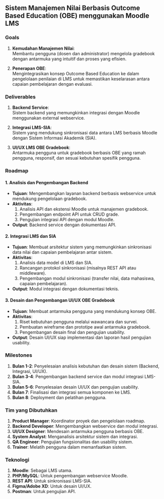 
## **Sistem Manajemen Nilai Berbasis Outcome Based Education (OBE) menggunakan Moodle LMS**

### **Goals**

1. **Kemudahan Manajemen Nilai**:  
   Membantu pengguna (dosen dan administrator) mengelola gradebook dengan antarmuka yang intuitif dan proses yang efisien.  

2. **Penerapan OBE**:  
   Mengintegrasikan konsep Outcome Based Education ke dalam pengelolaan penilaian di LMS untuk memastikan keselarasan antara capaian pembelajaran dengan evaluasi.


### **Deliverables**

1. **Backend Service**:  
   Sistem backend yang memungkinkan integrasi dengan Moodle menggunakan external webservice.  

2. **Integrasi LMS-SIA**:  
   Sistem yang mendukung sinkronisasi data antara LMS berbasis Moodle dengan Sistem Informasi Akademik (SIA).  

3. **UI/UX LMS OBE Gradebook**:  
   Antarmuka pengguna untuk gradebook berbasis OBE yang ramah pengguna, responsif, dan sesuai kebutuhan spesifik pengguna.  


### **Roadmap**

#### **1. Analisis dan Pengembangan Backend**  
   - **Tujuan**: Mengembangkan layanan backend berbasis webservice untuk mendukung pengelolaan gradebook.  
   - **Aktivitas**:
     1. Analisis API dan ekstensi Moodle untuk manajemen gradebook.
     2. Pengembangan endpoint API untuk CRUD grade.
     3. Pengujian integrasi API dengan modul Moodle.  
   - **Output**: Backend service dengan dokumentasi API.  

#### **2. Integrasi LMS dan SIA**  
   - **Tujuan**: Membuat arsitektur sistem yang memungkinkan sinkronisasi data nilai dan capaian pembelajaran antar sistem.  
   - **Aktivitas**:
     1. Analisis data model di LMS dan SIA.
     2. Rancangan protokol sinkronisasi (misalnya REST API atau middleware).
     3. Pengembangan modul sinkronisasi (transfer nilai, data mahasiswa, capaian pembelajaran).  
   - **Output**: Modul integrasi dengan dokumentasi teknis.  

#### **3. Desain dan Pengembangan UI/UX OBE Gradebook**  
   - **Tujuan**: Membuat antarmuka pengguna yang mendukung konsep OBE.  
   - **Aktivitas**:
     1. Riset kebutuhan pengguna melalui wawancara dan survei.
     2. Pembuatan wireframe dan prototipe awal antarmuka gradebook.
     3. Pengembangan desain final dan pengujian usability.  
   - **Output**: Desain UI/UX siap implementasi dan laporan hasil pengujian usability.  

### **Milestones**

1. **Bulan 1-2**: Penyelesaian analisis kebutuhan dan desain sistem (Backend, Integrasi, UI/UX).  
2. **Bulan 3-4**: Pengembangan backend service dan modul integrasi LMS-SIA.  
3. **Bulan 5-6**: Penyelesaian desain UI/UX dan pengujian usability.  
4. **Bulan 7**: Finalisasi dan integrasi semua komponen ke LMS.  
5. **Bulan 8**: Deployment dan pelatihan pengguna.  


### **Tim yang Dibutuhkan**

1. **Product Manager**: Koordinator proyek dan pengelolaan roadmap.  
2. **Backend Developer**: Mengembangkan webservice dan modul integrasi.  
3. **UI/UX Designer**: Mendesain antarmuka pengguna berbasis OBE.  
4. **System Analyst**: Menganalisis arsitektur sistem dan integrasi.  
5. **QA Engineer**: Pengujian fungsionalitas dan usability sistem.  
6. **Trainer**: Melatih pengguna dalam memanfaatkan sistem.  

### **Teknologi**

1. **Moodle**: Sebagai LMS utama.  
2. **PHP/MySQL**: Untuk pengembangan webservice Moodle.  
3. **REST API**: Untuk sinkronisasi LMS-SIA.  
4. **Figma/Adobe XD**: Untuk desain UI/UX.  
5. **Postman**: Untuk pengujian API.  

